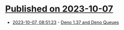 # [Published on 2023-10-07](index.md)

* [2023-10-07, 08:51:23](https://lobste.rs/s/n8jzub/deno_1_37_deno_queues) - [Deno 1.37 and Deno Queues](https://buttondown.email/denonews/archive/deno-october-update-deno-137-and-deno-queues/)
